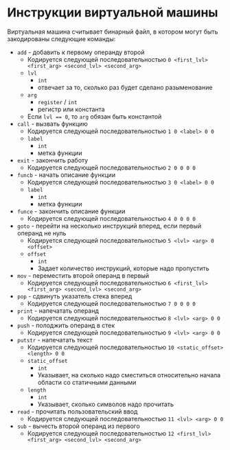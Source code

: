 # Инструкции виртуальной машины

Виртуальная машина считывает бинарный файл, в котором могут быть закодированы следующие команды:
* `add` - добавить к первому операнду второй
    * Кодируется следующей последовательностью `0 <first_lvl> <first_arg> <second_lvl> <second_arg>`
    * `lvl`
        * `int`
        * отвечает за то, сколько раз будет сделано разыменование
    * `arg`
        * `register` / `int`
        * регистр или константа
    *  Если `lvl == 0`, то `arg` обязан быть константой
* `call` - вызвать функцию
    * Кодируется следующей последовательностью `1 0 <label> 0 0`
    * `label`
        * `int`
        * метка функции
* `exit` - закончить работу
    * Кодируется следующей последовательностью `2 0 0 0 0`
* `funcb` - начать описание функции
    * Кодируется следующей последовательностью `3 0 <label> 0 0`
    * `label`
        * `int`
        * метка функции
* `funce` - закончить описание функции
    * Кодируется следующей последовательностью `4 0 0 0 0`
* `goto` - перейти на несколько инструкций вперед, если первый операнд не нуль
    * Кодируется следующей последовательностью `5 <lvl> <arg> 0 <offset>`
    * `offset`
        * `int`
        * Задает количество инструкций, которые надо пропустить
* `mov` - переместить второй операнд в первый
    * Кодируется следующей последовательностью `6 <first_lvl> <first_arg> <second_lvl> <second_arg>`
* `pop` - сдвинуть указатель стека вперед
    * Кодируется следующей последовательностью `7 0 0 0 0`
* `print` - напечатать операнд
    * Кодируется следующей последовательностью `8 <lvl> <arg> 0 0`
* `push` - полоджить операнд в стек
    * Кодируется следующей последовательностью `9 <lvl> <arg> 0 0`
* `putstr` - напечатать текст
    * Кодируется следующей последовательностью `10 <static_offset> <length> 0 0`
    * `static_offset`
        * `int`
        * Указывает, на сколько надо сместиться относительно начала области со статичными данными
    * `length`
        * `int`
        * Указывает, сколько символов надо прочитать
* `read` - прочитать пользовательский ввод
    * Кодируется следующей последовательностью `11 <lvl> <arg> 0 0`
* `sub` - вычесть второй операнд из первого
    * Кодируется следующей последовательностью `12 <first_lvl> <first_arg> <second_lvl> <second_arg>`
